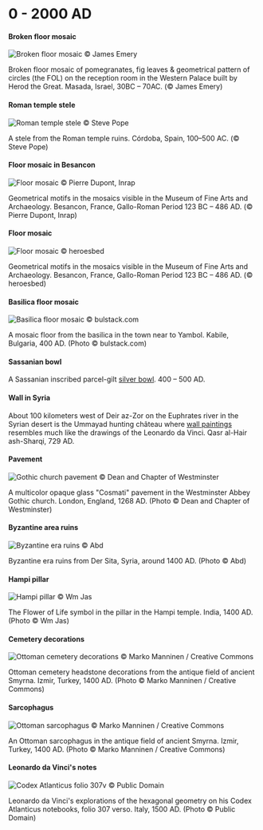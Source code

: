 # 0 - 2000 AD

<!-- nopb -->

#### Broken floor mosaic

![Broken floor mosaic © James Emery](./media/mosaic-masada.png)

Broken floor mosaic of pomegranates, fig leaves & geometrical pattern of circles (the FOL) on the reception room in the Western Palace built by Herod the Great. Masada, Israel, 30BC – 70AC. (© James Emery)

<!-- endnopb -->
<!-- nopb -->

#### Roman temple stele

![Roman temple stele © Steve Pope](./media/temple-stele.png)

A stele from the Roman temple ruins. Córdoba, Spain, 100–500 AC. (© Steve Pope)

<!-- endnopb -->
<!-- nopb -->

#### Floor mosaic in Besancon

![Floor mosaic © Pierre Dupont, Inrap](./media/mosaic-besancon.jpg)

Geometrical motifs in the mosaics visible in the Museum of Fine Arts and Archaeology. Besancon, France, Gallo-Roman Period 123 BC – 486 AD. (© Pierre Dupont, Inrap)

<!-- endnopb -->
<!-- nopb -->

#### Floor mosaic

![Floor mosaic © heroesbed](./media/mosaic-besancon2.jpg)

Geometrical motifs in the mosaics visible in the Museum of Fine Arts and Archaeology. Besancon, France, Gallo-Roman Period 123 BC – 486 AD. (© heroesbed)

<!-- endnopb -->
<!-- nopb -->

#### Basilica floor mosaic

![Basilica floor mosaic © bulstack.com](./media/mosaic-kabile.jpg)

A mosaic floor from the basilica in the town near to Yambol. Kabile, Bulgaria, 400 AD. (Photo © bulstack.com)

<!-- endnopb -->
<!-- nopb -->

#### Sassanian bowl

A Sassanian inscribed parcel-gilt [silver bowl](http://www.christies.com/lotfinder/LargeImage.aspx?image=http://www.christies.com/lotfinderimages/d48895/d4889595x.jpg). 400 – 500 AD.

<!-- endnopb -->
<!-- nopb -->

#### Wall in Syria

About 100 kilometers west of Deir az-Zor on the Euphrates river in the Syrian desert is the Ummayad hunting château where [wall paintings](https://www.flickr.com/photos/7283893@N05/5230474741/in/faves-48694711@N03/) resembles much like the drawings of the Leonardo da Vinci. Qasr al-Hair ash-Sharqi, 729 AD.

<!-- endnopb -->
<!-- nopb -->

#### Pavement

![Gothic church pavement © Dean and Chapter of Westminster](./media/church-pavement.jpg)

A multicolor opaque glass "Cosmati" pavement in the Westminster Abbey Gothic church. London, England, 1268 AD. (Photo © Dean and Chapter of Westminster)

<!-- endnopb -->
<!-- nopb -->

#### Byzantine area ruins

![Byzantine era ruins © Abd](./media/syria-der-sita.jpg)

Byzantine era ruins from Der Sita, Syria, around 1400 AD. (Photo © Abd)

<!-- endnopb -->
<!-- nopb -->

#### Hampi pillar

![Hampi pillar © Wm Jas](./media/hampi-pillar.png)

The Flower of Life symbol in the pillar in the Hampi temple. India, 1400 AD. (Photo © Wm Jas)

<!-- endnopb -->
<!-- nopb -->

#### Cemetery decorations

![Ottoman cemetery decorations © Marko Manninen / Creative Commons](./media/ottoman-cemetery.png)

Ottoman cemetery headstone decorations from the antique field of ancient Smyrna. Izmir, Turkey, 1400 AD. (Photo © Marko Manninen / Creative Commons)

<!-- endnopb -->
<!-- nopb -->

#### Sarcophagus

![Ottoman sarcophagus © Marko Manninen / Creative Commons](./media/ottoman-sargofagus.png)

An Ottoman sarcophagus in the antique field of ancient Smyrna. Izmir, Turkey, 1400 AD. (Photo © Marko Manninen / Creative Commons)

<!-- endnopb -->
<!-- nopb -->

#### Leonardo da Vinci's notes

![Codex Atlanticus folio 307v © Public Domain](./media/da-vinci-notes.jpg)

Leonardo da Vinci's explorations of the hexagonal geometry on his Codex Atlanticus notebooks, folio 307 verso. Italy, 1500 AD. (Photo © Public Domain)

<!-- endnopb -->

